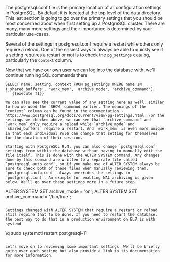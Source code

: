 
The postgresql.conf file is the primary location of all configuration settings in PostgreSQL. By default it is located at the top level of the data directory. This last section is going to go over the primary settings that you should be most concerned about when first setting up a PostgreSQL cluster. There are many, many more settings and their importance is determined by your particular use-cases.

Several of the settings in postgresql.conf require a restart while others only require a reload. One of the easiest ways to always be able to quickly see if a setting requires a restart or not is to check the `pg_settings` catalog, particularly the `context` column.

Now that we have our own user we can log into the database with, we'll continue running SQL commands there
```
SELECT name, setting, context FROM pg_settings WHERE name IN ('shared_buffers', 'work_mem', 'archive_mode', 'archive_command');
```{{execute T1}}

We can also see the current value of any setting here as well, similar to how we used the `SHOW` command earlier. The meanings of the `context` column can be found in the documentation - https://www.postgresql.org/docs/current/view-pg-settings.html. For the settings we checked above, we can see that `archive_command` and `work_mem` only require a reload while `archive_mode` and `shared_buffers` require a restart. And `work_mem` is even more unique in that each individual role can change that setting for themselves for the duration of their session.

Starting with PostgreSQL 9.4, you can also change `postgresql.conf` settings from within the database without having to manually edit the file itself. This is done with the ALTER SYSTEM command. Any changes done by this command are written to a separate file called `postgresql.auto.conf`, so if you make use of ALTER SYSTEM always be sure to check both of these files when manually reviewing them. `postgresql.auto.conf` always overrides the settings in `postgresql.conf`. An example for enabling WAL archiving is given below. We'll go over these settings more in a future step.

```
ALTER SYSTEM SET archive_mode = 'on';
ALTER SYSTEM SET archive_command = '/bin/true';
```{{execute T1}}

Settings changed with ALTER SYSTEM that require a restart or reload still require that to be done. If you need to restart the database, the best way to do that in a production environment on EL7 is with systemd
```
\q
sudo systemctl restart postgresql-11
```{{execute T1}}

Let's move on to reviewing some important settings. We'll be briefly going over each setting but also provide a link to its documentation for more information.
